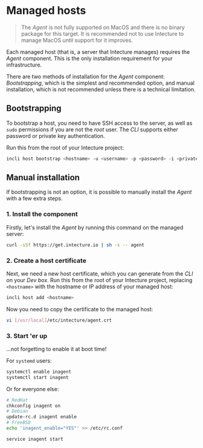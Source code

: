 # Managed hosts

> The _Agent_ is not fully supported on MacOS and there is no binary package for this target. It is recommended not to use Intecture to manage MacOS until support for it improves.

Each managed host (that is, a server that Intecture manages) requires the _Agent_ component. This is the only installation requirement for your infrastructure.

There are two methods of installation for the _Agent_ component: _Bootstrapping_, which is the simplest and recommended option, and manual installation, which is not recommended unless there is a technical limitation.

## Bootstrapping

To bootstrap a host, you need to have SSH access to the server, as well as `sudo` permissions if you are not the _root_ user. The _CLI_ supports either password or private key authentication.

Run this from the root of your Intecture project:

```bash
incli host bootstrap <hostname> -u <username> -p <password> -i <private_key>
```

## Manual installation

If bootstrapping is not an option, it is possible to manually install the _Agent_ with a few extra steps.

### 1. Install the component

Firstly, let's install the _Agent_ by running this command on the managed server:

```bash
curl -sSf https://get.intecture.io | sh -s -- agent
```

### 2. Create a host certificate

Next, we need a new host certificate, which you can generate from the _CLI_ on your _Dev box_. Run this from the root of your Intecture project, replacing `<hostname>` with the hostname or IP address of your managed host:

```bash
incli host add <hostname>
```

Now you need to copy the certificate to the managed host:

```bash
vi [/usr/local]/etc/intecture/agent.crt
```

### 3. Start 'er up

...not forgetting to enable it at boot time!

For `systemd` users:

```bash
systemctl enable inagent
systemctl start inagent
```

Or for everyone else:

```bash
# RedHat
chkconfig inagent on
# Debian
update-rc.d inagent enable
# FreeBSD
echo 'inagent_enable="YES"' >> /etc/rc.conf

service inagent start
```
